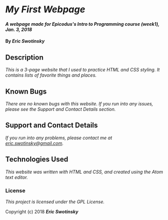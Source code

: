 # _My First Webpage_

#### _A webpage made for Epicodus's Intro to Programming course (week1), Jan. 3, 2018_

#### By _**Eric Swotinsky**_

## Description

_This is a 3-page website that I used to practice HTML and CSS styling. It contains lists of favorite things and places._

## Known Bugs

_There are no known bugs with this website. If you run into any issues, please see the Support and Contact Details section._

## Support and Contact Details

_If you run into any problems, please contact me at eric.swotinsky@gmail.com._

## Technologies Used

_This website was written with HTML and CSS, and created using the Atom text editor._

### License

*This project is licensed under the GPL License.*

Copyright (c) 2018 **_Eric Swotinsky_**
